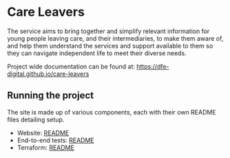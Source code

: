 # Care Leavers

The service aims to bring together and simplify relevant information for young people leaving care, and their intermediaries, to make them aware of, and help them understand the services and support available to them so they can navigate independent life to meet their diverse needs.

Project wide documentation can be found at: https://dfe-digital.github.io/care-leavers

## Running the project

The site is made up of various components, each with their own README files detailing setup.

- Website: [README](./web/README.md)
- End-to-end tests: [README](./e2e/CareLeavers.E2ETests/README.md)
- Terraform: [README](./infrastructure/terraform/README.md)
